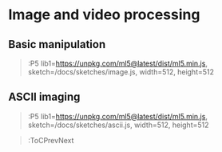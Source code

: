 # Image and video processing

## Basic manipulation
> :P5 lib1=https://unpkg.com/ml5@latest/dist/ml5.min.js, sketch=/docs/sketches/image.js, width=512, height=512

## ASCII imaging
> :P5 lib1=https://unpkg.com/ml5@latest/dist/ml5.min.js, sketch=/docs/sketches/ascii.js, width=512, height=512

> :ToCPrevNext